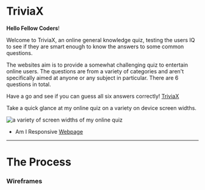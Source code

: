 # TriviaX

**Hello Fellow Coders**!

Welcome to TriviaX, an online general knowledge quiz, testing the users IQ to see if they are smart enough to know the answers to some common questions.

The websites aim is to provide a somewhat challenging quiz to entertain online users. The questions are from a variety of categories and aren't specifically aimed at anyone or any subject in particular. There are 6 questions in total.

Have a go and see if you can guess all six answers correctly! [TriviaX](https://cjphawes.github.io/multiple-choice-quiz/)

Take a quick glance at my online quiz on a variety on device screen widths.

![a variety of screen widths of my online quiz](/assets/images/)

- Am I Responsive [Webpage]()

---

# The Process

### Wireframes
